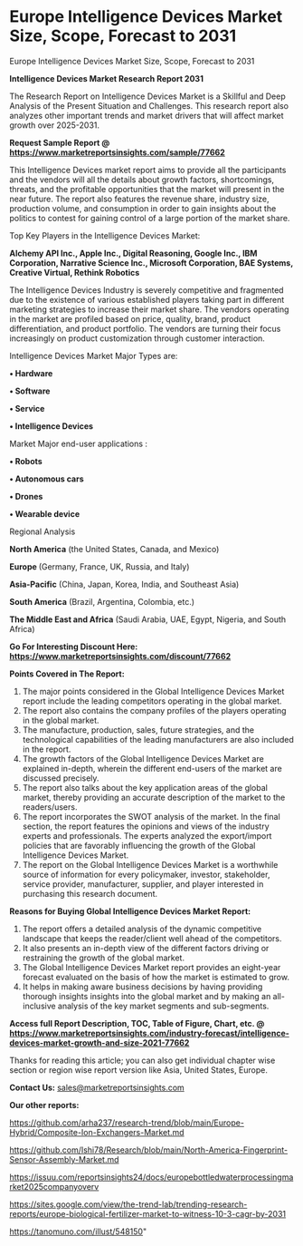 # Europe Intelligence Devices Market Size, Scope, Forecast to 2031
Europe Intelligence Devices Market Size, Scope, Forecast to 2031

<strong>Intelligence Devices Market Research Report 2031</strong>

The Research Report on Intelligence Devices Market is a Skillful and Deep Analysis of the Present Situation and Challenges. This research report also analyzes other important trends and market drivers that will affect market growth over 2025-2031.

<strong>Request Sample Report @ <a href=https://www.marketreportsinsights.com/sample/77662>https://www.marketreportsinsights.com/sample/77662</a></strong>

This Intelligence Devices market report aims to provide all the participants and the vendors will all the details about growth factors, shortcomings, threats, and the profitable opportunities that the market will present in the near future. The report also features the revenue share, industry size, production volume, and consumption in order to gain insights about the politics to contest for gaining control of a large portion of the market share.

Top Key Players in the Intelligence Devices Market:

<strong>Alchemy API Inc., Apple Inc., Digital Reasoning, Google Inc., IBM Corporation, Narrative Science Inc., Microsoft Corporation, BAE Systems, Creative Virtual, Rethink Robotics</strong>

The Intelligence Devices Industry is severely competitive and fragmented due to the existence of various established players taking part in different marketing strategies to increase their market share. The vendors operating in the market are profiled based on price, quality, brand, product differentiation, and product portfolio. The vendors are turning their focus increasingly on product customization through customer interaction.

Intelligence Devices Market Major Types are:

<strong>• Hardware

• Software

• Service

• Intelligence Devices</strong>

Market Major end-user applications :

<strong>• Robots

• Autonomous cars

• Drones

• Wearable device</strong>

Regional Analysis

</u><strong><b>North America</b></strong> (the United States, Canada, and Mexico)

<strong><b>Europe </b></strong>(Germany, France, UK, Russia, and Italy)

<strong><b>Asia-Pacific</b></strong> (China, Japan, Korea, India, and Southeast Asia)

<strong><b>South America</b></strong> (Brazil, Argentina, Colombia, etc.)

<strong><b>The Middle East and Africa</b></strong> (Saudi Arabia, UAE, Egypt, Nigeria, and South Africa)

<strong>Go For Interesting Discount Here: <a href=https://www.marketreportsinsights.com/discount/77662>https://www.marketreportsinsights.com/discount/77662</a></strong>

<strong>Points Covered in The Report:</strong>
<ol>
  <li>The major points considered in the Global Intelligence Devices Market report include the leading competitors operating in the global market.</li>
  <li>The report also contains the company profiles of the players operating in the global market.</li>
  <li>The manufacture, production, sales, future strategies, and the technological capabilities of the leading manufacturers are also included in the report.</li>
  <li>The growth factors of the Global Intelligence Devices Market are explained in-depth, wherein the different end-users of the market are discussed precisely.</li>
  <li>The report also talks about the key application areas of the global market, thereby providing an accurate description of the market to the readers/users.</li>
  <li>The report incorporates the SWOT analysis of the market. In the final section, the report features the opinions and views of the industry experts and professionals. The experts analyzed the export/import policies that are favorably influencing the growth of the Global Intelligence Devices Market.</li>
  <li>The report on the Global Intelligence Devices Market is a worthwhile source of information for every policymaker, investor, stakeholder, service provider, manufacturer, supplier, and player interested in purchasing this research document.</li>
</ol>
<strong>Reasons for Buying Global Intelligence Devices Market Report:</strong>

<ol>
  <li>The report offers a detailed analysis of the dynamic competitive landscape that keeps the reader/client well ahead of the competitors.</li>
  <li>It also presents an in-depth view of the different factors driving or restraining the growth of the global market.</li>
  <li>The Global Intelligence Devices Market report provides an eight-year forecast evaluated on the basis of how the market is estimated to grow.</li>
  <li>It helps in making aware business decisions by having providing thorough insights insights into the global market and by making an all-inclusive analysis of the key market segments and sub-segments.</li>
</ol>
<strong>Access full Report Description, TOC, Table of Figure, Chart, etc. @ <a href=https://www.marketreportsinsights.com/industry-forecast/intelligence-devices-market-growth-and-size-2021-77662>https://www.marketreportsinsights.com/industry-forecast/intelligence-devices-market-growth-and-size-2021-77662</a></strong>


Thanks for reading this article; you can also get individual chapter wise section or region wise report version like Asia, United States, Europe.

<strong>Contact Us:</strong>
sales@marketreportsinsights.com

<strong>Our other reports:</strong>

<a href=https://github.com/arha237/research-trend/blob/main/Europe-Hybrid/Composite-Ion-Exchangers-Market.md>https://github.com/arha237/research-trend/blob/main/Europe-Hybrid/Composite-Ion-Exchangers-Market.md</a>

<a href=https://github.com/Ishi78/Research/blob/main/North-America-Fingerprint-Sensor-Assembly-Market.md>https://github.com/Ishi78/Research/blob/main/North-America-Fingerprint-Sensor-Assembly-Market.md</a>

<a href=https://issuu.com/reportsinsights24/docs/europebottledwaterprocessingmarket2025companyoverv>https://issuu.com/reportsinsights24/docs/europebottledwaterprocessingmarket2025companyoverv</a>

<a href=https://sites.google.com/view/the-trend-lab/trending-research-reports/europe-biological-fertilizer-market-to-witness-10-3-cagr-by-2031>https://sites.google.com/view/the-trend-lab/trending-research-reports/europe-biological-fertilizer-market-to-witness-10-3-cagr-by-2031</a>

<a href=https://tanomuno.com/illust/548150>https://tanomuno.com/illust/548150</a>"
